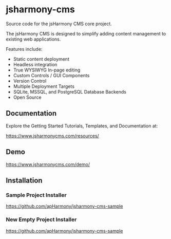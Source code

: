 # jsharmony-cms
Source code for the jsHarmony CMS core project.

The jsHarmony CMS is designed to simplify adding content management to existing web applications.

Features include:

* Static content deployment
* Headless integration
* True WYSIWYG In-page editing
* Custom Controls / GUI Components
* Version Control
* Multiple Deployment Targets
* SQLite, MSSQL, and PostgreSQL Database Backends
* Open Source

## Documentation

Explore the Getting Started Tutorials, Templates, and Documentation at:

https://www.jsharmonycms.com/resources/

## Demo

https://www.jsharmonycms.com/demo/

## Installation

### Sample Project Installer

https://github.com/apHarmony/jsharmony-cms-sample

### New Empty Project Installer

https://github.com/apHarmony/jsharmony-cms-sample

